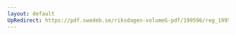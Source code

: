 ```yaml
---
layout: default
UpRedirect: https://pdf.swedeb.se/riksdagen-volumeG-pdf/199596/reg_199596_TU/reg_199596_TU_0005.pdf
---
```

